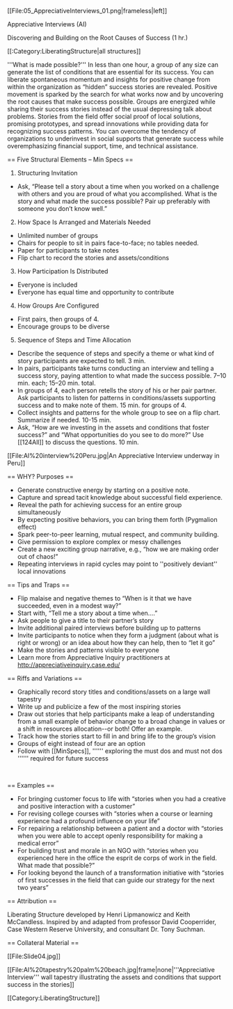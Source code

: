 [[File:05_AppreciativeInterviews_01.png|frameless|left]]

Appreciative Interviews (AI)

Discovering and Building on the Root Causes of Success (1 hr.)



[[:Category:LiberatingStructure|all structures]]

'''What is made possible?''' In less than one hour, a group of any size can generate the list of conditions that are essential for its success. You can liberate spontaneous momentum and insights for positive change from within the organization as “hidden” success stories are revealed. Positive movement is sparked by the search for what works now and by uncovering the root causes that make success possible. Groups are energized while sharing their success stories instead of the usual depressing talk about problems. Stories from the field offer social proof of local solutions, promising prototypes, and spread innovations while providing data for recognizing success patterns. You can overcome the tendency of organizations to underinvest in social supports that generate success while overemphasizing financial support, time, and technical assistance.



== Five Structural Elements – Min Specs ==

1. Structuring Invitation

* Ask, “Please tell a story about a time when you worked on a challenge with others and you are proud of what you accomplished. What is the story and what made the success possible? Pair up preferably with someone you don’t know well.”

2. How Space Is Arranged and Materials Needed

* Unlimited number of groups
* Chairs for people to sit in pairs face-to-face; no tables needed.
* Paper for participants to take notes
* Flip chart to record the stories and assets/conditions

3. How Participation Is Distributed

* Everyone is included
* Everyone has equal time and opportunity to contribute

4. How Groups Are Configured

* First pairs, then groups of 4.
* Encourage groups to be diverse

5. Sequence of Steps and Time Allocation

* Describe the sequence of steps and specify a theme or what kind of story participants are expected to tell. 3 min.
* In pairs, participants take turns conducting an interview and telling a success story, paying attention to what made the success possible. 7–10 min. each; 15–20 min. total.
* In groups of 4, each person retells the story of his or her pair partner. Ask participants to listen for patterns in conditions/assets supporting success and to make note of them. 15 min. for groups of 4.
* Collect insights and patterns for the whole group to see on a flip chart. Summarize if needed. 10-15 min.
* Ask, “How are we investing in the assets and conditions that foster success?” and “What opportunities do you see to do more?” Use [[124All]] to discuss the questions. 10 min.

[[File:AI%20interview%20Peru.jpg|An Appreciative Interview underway in Peru]]



== WHY? Purposes ==

* Generate constructive energy by starting on a positive note.
* Capture and spread tacit knowledge about successful field experience.
* Reveal the path for achieving success for an entire group simultaneously
* By expecting positive behaviors, you can bring them forth (Pygmalion effect)
* Spark peer-to-peer learning, mutual respect, and community building.
* Give permission to explore complex or messy challenges
* Create a new exciting group narrative, e.g., “how we are making order out of chaos!”
* Repeating interviews in rapid cycles may point to ''positively deviant'' local innovations



== Tips and Traps ==

* Flip malaise and negative themes to “When is it that we have succeeded, even in a modest way?”
* Start with, “Tell me a story about a time when….”
* Ask people to give a title to their partner’s story
* Invite additional paired interviews before building up to patterns
* Invite participants to notice when they form a judgment (about what is right or wrong) or an idea about how they can help, then to “let it go”
* Make the stories and patterns visible to everyone
* Learn more from Appreciative Inquiry practitioners at http://appreciativeinquiry.case.edu/



== Riffs and Variations ==

* Graphically record story titles and conditions/assets on a large wall tapestry
* Write up and publicize a few of the most inspiring stories
* Draw out stories that help participants make a leap of understanding from a small example of behavior change to a broad change in values or a shift in resources allocation--or both! Offer an example.
* Track how the stories start to fill in and bring life to the group’s vision
* Groups of eight instead of four are an option
* Follow with [[MinSpecs]], '''''' exploring the must dos and must not dos '''''' required for future success

 



== Examples ==

* For bringing customer focus to life with “stories when you had a creative and positive interaction with a customer”
* For revising college courses with “stories when a course or learning experience had a profound influence on your life”
* For repairing a relationship between a patient and a doctor with “stories when you were able to accept openly responsibility for making a medical error”
* For building trust and morale in an NGO with “stories when you experienced here in the office the esprit de corps of work in the field. What made that possible?”
* For looking beyond the launch of a transformation initiative with “stories of first successes in the field that can guide our strategy for the next two years”



== Attribution ==

Liberating Structure developed by Henri Lipmanowicz and Keith McCandless. Inspired by and adapted from professor David Cooperrider, Case Western Reserve University, and consultant Dr. Tony Suchman.



== Collateral Material ==

[[File:Slide04.jpg]]

[[File:AI%20tapestry%20palm%20beach.jpg|frame|none|'''Appreciative Interview''' wall tapestry illustrating the assets and conditions that support success in the stories]]

[[Category:LiberatingStructure]]

